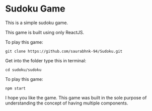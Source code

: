 # Sudoku Game

This is a simple sudoku game. 

This game is built using only ReactJS. 

To play this game:
```
git clone https://github.com/saurabhnk-94/Sudoku.git
```

Get into the folder type this in terminal:
```
cd sudoku/sudoku
```

To play this game:
```
npm start
```
I hope you like the game. This game was built in the sole purpose of understanding the concept of having multiple components.
